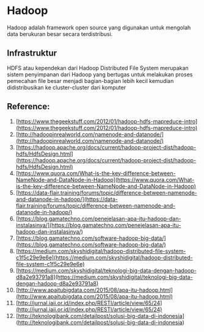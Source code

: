 # Hadoop

Hadoop adalah framework open source yang digunakan untuk mengolah data berukuran besar secara terdistribusi.

## Infrastruktur
HDFS atau kependekan dari Hadoop Distributed File System merupakan sistem penyimpanan dari Hadoop yang bertugas untuk melakukan proses pemecahan file besar menjadi bagian-bagian lebih kecil kemudian didistribusikan ke cluster-cluster dari komputer

## Reference:
1. [https://www.thegeekstuff.com/2012/01/hadoop-hdfs-mapreduce-intro](https://www.thegeekstuff.com/2012/01/hadoop-hdfs-mapreduce-intro)
1. [http://hadoopinrealworld.com/namenode-and-datanode/](http://hadoopinrealworld.com/namenode-and-datanode/)
1. [https://hadoop.apache.org/docs/current/hadoop-project-dist/hadoop-hdfs/HdfsDesign.html](https://hadoop.apache.org/docs/current/hadoop-project-dist/hadoop-hdfs/HdfsDesign.html)
1. [https://www.quora.com/What-is-the-key-difference-between-NameNode-and-DataNode-in-Hadoop](https://www.quora.com/What-is-the-key-difference-between-NameNode-and-DataNode-in-Hadoop)
1. [https://data-flair.training/forums/topic/difference-between-namenode-and-datanode-in-hadoop/](https://data-flair.training/forums/topic/difference-between-namenode-and-datanode-in-hadoop/)
1. [https://blog.gamatechno.com/penejelasan-apa-itu-hadoop-dan-instalasinya/](https://blog.gamatechno.com/penejelasan-apa-itu-hadoop-dan-instalasinya/)
1. [https://blog.gamatechno.com/software-hadoop-big-data/](https://blog.gamatechno.com/software-hadoop-big-data/)
1. [https://medium.com/skyshidigital/hadoop-distributed-file-system-c1f5c29e9e6e](https://medium.com/skyshidigital/hadoop-distributed-file-system-c1f5c29e9e6e)
1. [https://medium.com/skyshidigital/teknologi-big-data-dengan-hadoop-d8a2e93791a8](https://medium.com/skyshidigital/teknologi-big-data-dengan-hadoop-d8a2e93791a8)
1. [http://www.apaitubigdata.com/2015/08/apa-itu-hadoop.html](http://www.apaitubigdata.com/2015/08/apa-itu-hadoop.html)
1. [http://jurnal.iaii.or.id/index.php/RESTI/article/view/65/24](http://jurnal.iaii.or.id/index.php/RESTI/article/view/65/24)
1. [http://teknologibank.com/detailpost/solusi-big-data-di-indonesia] (http://teknologibank.com/detailpost/solusi-big-data-di-indonesia)
